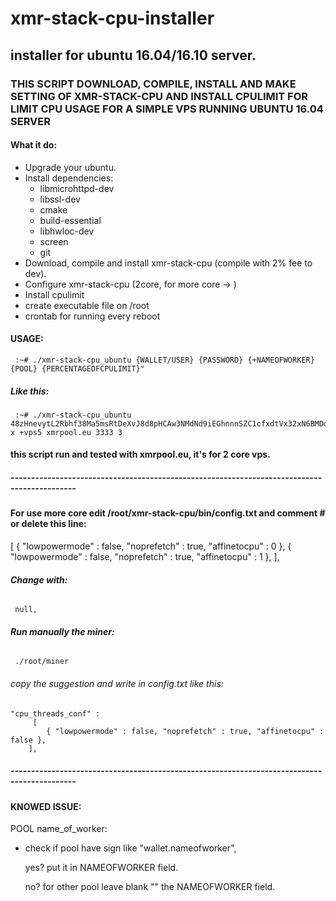 # **xmr-stack-cpu-installer**
## **installer for ubuntu 16.04/16.10 server.**



### THIS SCRIPT DOWNLOAD, COMPILE, INSTALL AND MAKE SETTING OF XMR-STACK-CPU AND INSTALL CPULIMIT FOR LIMIT CPU USAGE FOR A SIMPLE VPS RUNNING UBUNTU 16.04 SERVER

#### What it do:
- Upgrade your ubuntu.
- Install dependencies:
	- libmicrohttpd-dev
	- libssl-dev
	- cmake
	- build-essential
	- libhwloc-dev
	- screen
	- git
- Download, compile and install xmr-stack-cpu (compile with 2% fee to dev).
- Configure xmr-stack-cpu (2core, for more core -> )
- Install cpulimit
- create executable file on /root
- crontab for running every reboot


#### **USAGE**:
	 :~# ./xmr-stack-cpu_ubuntu {WALLET/USER} {PASSWORD} {+NAMEOFWORKER} {POOL} {PERCENTAGEOFCPULIMIT}"

##### **Like this**: 
	 :~# ./xmr-stack-cpu_ubuntu 48zHnevytL2Rbhf38Ma5msRtDeXvJ8d8pHCAw3NMdNd9iEGhnnnSZC1cfxdtVx32xN6BMDdfgDZHaaianRA831PyLPcy5tk x +vps5 xmrpool.eu 3333 3





#### **this script run and tested with xmrpool.eu, it's for 2 core vps.**

##### --------------------------------------------------------------------------------------------
#### **For use more core edit /root/xmr-stack-cpu/bin/config.txt and comment # or delete this line:**
  
  [
     { "lowpowermode" : false, "noprefetch" : true, "affinetocpu" : 0 },
      { "lowpowermode" : false, "noprefetch" : true, "affinetocpu" : 1 },
    ],

###### **Change with:**
	 null,

###### **Run manually the miner:**

	 ./root/miner
###### copy the suggestion and write in config.txt like this:
	"cpu_threads_conf" :
		 [
		    { "lowpowermode" : false, "noprefetch" : true, "affinetocpu" : false },
		],




##### --------------------------------------------------------------------------------------------

#### KNOWED ISSUE:
POOL name_of_worker:
- check if pool have sign like "wallet.nameofworker",

	yes? put it in NAMEOFWORKER field.
	
    no? for other pool leave blank "" the NAMEOFWORKER field.

